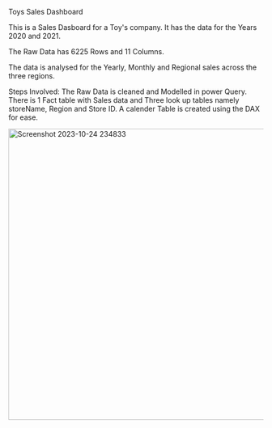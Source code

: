 Toys Sales Dashboard

This is a Sales Dasboard for a Toy's company. It has the data for the Years 2020 and 2021. 

The Raw Data has 6225 Rows and 11 Columns.

The data is analysed for the Yearly, Monthly and Regional sales across the three regions.

Steps Involved:
The Raw Data is cleaned and Modelled in power Query.
There is 1 Fact table with Sales data and Three look up tables namely storeName, Region and Store ID.
A calender Table is created using the DAX for ease.

<img width="576" alt="Screenshot 2023-10-24 234833" src="https://github.com/DG0110/Toys-Dashboard/assets/112652526/07c48485-49a2-4251-b47d-79475a40862a">
